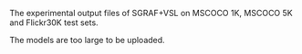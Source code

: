 The experimental output files of SGRAF+VSL on MSCOCO 1K, MSCOCO 5K and Flickr30K test sets.

The models are too large to be uploaded.
